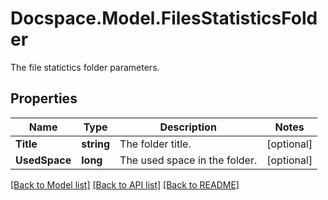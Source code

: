 # Docspace.Model.FilesStatisticsFolder
The file statictics folder parameters.

## Properties

Name | Type | Description | Notes
------------ | ------------- | ------------- | -------------
**Title** | **string** | The folder title. | [optional] 
**UsedSpace** | **long** | The used space in the folder. | [optional] 

[[Back to Model list]](../README.md#documentation-for-models) [[Back to API list]](../README.md#documentation-for-api-endpoints) [[Back to README]](../README.md)

